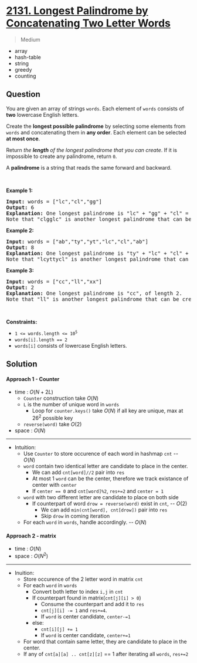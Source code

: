 # [2131. Longest Palindrome by Concatenating Two Letter Words](https://leetcode.com/problems/longest-palindrome-by-concatenating-two-letter-words)


> Medium

- array
- hash-table
- string
- greedy
- counting



## Question


<p>You are given an array of strings <code>words</code>. Each element of <code>words</code> consists of <strong>two</strong> lowercase English letters.</p>

<p>Create the <strong>longest possible palindrome</strong> by selecting some elements from <code>words</code> and concatenating them in <strong>any order</strong>. Each element can be selected <strong>at most once</strong>.</p>

<p>Return <em>the <strong>length</strong> of the longest palindrome that you can create</em>. If it is impossible to create any palindrome, return <code>0</code>.</p>

<p>A <strong>palindrome</strong> is a string that reads the same forward and backward.</p>

<p>&nbsp;</p>
<p><strong class="example">Example 1:</strong></p>

<pre>
<strong>Input:</strong> words = [&quot;lc&quot;,&quot;cl&quot;,&quot;gg&quot;]
<strong>Output:</strong> 6
<strong>Explanation:</strong> One longest palindrome is &quot;lc&quot; + &quot;gg&quot; + &quot;cl&quot; = &quot;lcggcl&quot;, of length 6.
Note that &quot;clgglc&quot; is another longest palindrome that can be created.
</pre>

<p><strong class="example">Example 2:</strong></p>

<pre>
<strong>Input:</strong> words = [&quot;ab&quot;,&quot;ty&quot;,&quot;yt&quot;,&quot;lc&quot;,&quot;cl&quot;,&quot;ab&quot;]
<strong>Output:</strong> 8
<strong>Explanation:</strong> One longest palindrome is &quot;ty&quot; + &quot;lc&quot; + &quot;cl&quot; + &quot;yt&quot; = &quot;tylcclyt&quot;, of length 8.
Note that &quot;lcyttycl&quot; is another longest palindrome that can be created.
</pre>

<p><strong class="example">Example 3:</strong></p>

<pre>
<strong>Input:</strong> words = [&quot;cc&quot;,&quot;ll&quot;,&quot;xx&quot;]
<strong>Output:</strong> 2
<strong>Explanation:</strong> One longest palindrome is &quot;cc&quot;, of length 2.
Note that &quot;ll&quot; is another longest palindrome that can be created, and so is &quot;xx&quot;.
</pre>

<p>&nbsp;</p>
<p><strong>Constraints:</strong></p>

<ul>
	<li><code>1 &lt;= words.length &lt;= 10<sup>5</sup></code></li>
	<li><code>words[i].length == 2</code></li>
	<li><code>words[i]</code> consists of lowercase English letters.</li>
</ul>



## Solution

#### Approach 1 - Counter

- time  : $O(N+2L)$
	- `Counter` construction take $O(N)$
	- `L` is the number of unique word in `words`
		- Loop for `counter.keys()` take $O(N)$ if all key are unique, max at $26^2$ possible key
	- `reverse(word)` take $O(2)$
- space : $O(N)$

---

- Intuition:
	- Use `Counter` to store occurence of each word in hashmap `cnt` -- $O(N)$
	- `word` contain two identical letter are candidate to place in the center.
		- We can add `cnt[word]//2` pair into `res`
		- At most 1 `word` can be the center, therefore we track existance of center with `center`
		- If `center == 0` and `cnt[word]%2`, `res+=2` and `center = 1`
	- `word` with two different letter are candidate to place on both side
		- If counterpart of word `drow = reverse(word)` exist in `cnt`, -- $O(2)$
			- We can add `min(cnt[word], cnt[drow])` pair into `res`
			- Skip `drow` in coming iteration
	- For each `word` in `words`, handle accordingly. -- $O(N)$



#### Approach 2 - matrix

- time  : $O(N)$
- space : $O(N^2)$

---

- Inuition:
	- Store occurence of the 2 letter word in matrix `cnt`
	- For each `word` in `words`
		- Convert both letter to index `i,j` in `cnt`
		- If counterpart found in matrix(`cnt[j][i] > 0`)
			- Consume the counterpart and add it to `res`
			- `cnt[j][i] -= 1` and `res+=4`.
			- If `word` is center candidate, `center-=1`
		- else:
			- `cnt[i][j] += 1`
			- If `word` is center candidate, `center+=1`
	- For word that contain same letter, they are candidate to place in the center.
	- If any of `cnt[a][a] .. cnt[z][z]` == 1 after iterating all `words`, `res+=2` 
